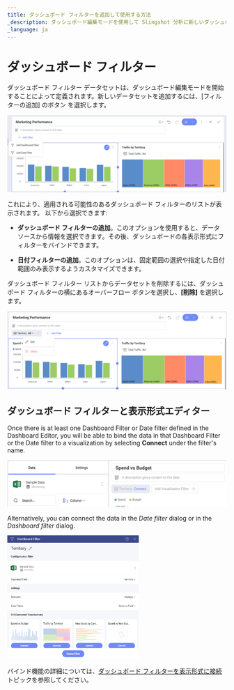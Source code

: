 ```yaml
---
title: ダッシュボード フィルターを追加して使用する方法  
_description: ダッシュボード編集モードを使用して Slingshot 分析に新しいダッシュボード フィルターを追加する方法について説明します。
_language: ja
---
```


# ダッシュボード フィルター

ダッシュボード フィルター データセットは、ダッシュボード編集モードを開始することによって定義されます。新しいデータセットを追加するには、[フィルターの追加] のボタン を選択します。

<img src="images/filter-options-dashboard.png" alt="List of different filter options for dashboards" class="responsive-img"/>

これにより、適用される可能性のあるダッシュボード フィルターのリストが表示されます。
以下から選択できます:

  - **ダッシュボード フィルターの追加**。このオプションを使用すると、データ ソースから情報を選択できます。その後、ダッシュボードの各表示形式にフィルターをバインドできます。

  - **日付フィルターの追加**。このオプションは、固定範囲の選択や指定した日付範囲のみ表示するようカスタマイズできます。

ダッシュボード フィルター リストからデータセットを削除するには、ダッシュボード フィルターの横にあるオーバーフロー ボタンを選択し、**[削除]** を選択します。

<img src="images/delete-filter-option.png" alt="Removing a dashboard filter with the delete option" class="responsive-img"/>

## ダッシュボード フィルターと表示形式エディター

Once there is at least one Dashboard Filter or Date filter defined in the Dashboard
Editor, you will be able to bind the data in that Dashboard Filter or the Date filter to a
visualization by selecting **Connect** under the filter's name.

<img src="images/dashboard-filter-connection-option-visualization-editor.png" alt="Connecting to a dashboard filter in the visualization editor" class="responsive-img"/>

Alternatively, you can connect the data in the *Date filter* dialog or in the *Dashboard filter* dialog.

<img src="images/dashboard-filter-dialog-connect-option.png" alt="Connecting to a dashboard filter in the visualization editor" class="responsive-img" width="60%"/>

バインド機能の詳細については、[ダッシュボード フィルターを表示形式に接続](connecting-dashboard-filters-visualization.html)トピックを参照してください。
